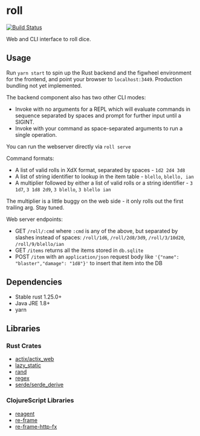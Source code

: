 # roll
[![Build Status](https://travis-ci.org/deciduously/roll.svg?branch=master)](https://travis-ci.org/deciduously/roll)

Web and CLI interface to roll dice.

## Usage

Run `yarn start` to spin up the Rust backend and the figwheel environment for the frontend, and point your browser to `localhost:3449`.  Production bundling not yet implemented.

The backend component also has two other CLI modes:

* Invoke with no arguments for a REPL which will evaluate commands in sequence separated by spaces and prompt for further input until a SIGINT.
* Invoke with your command as space-separated arguments to run a single operation.

You can run the webserver directly via `roll serve`

Command formats:

* A list of valid rolls in XdX format, separated by spaces - `1d2 2d4 3d8`
* A list of string identifier to lookup in the item table - `blello`, `blello, ian`
* A multiplier followed by either a list of valid rolls or a string identifier - `3 1d7`, `3 1d8 2d9`, `3 blello`, `3 blello ian`

The multiplier is a little buggy on the web side - it only rolls out the first trailing arg.  Stay tuned.

Web server endpoints:

* GET `/roll/:cmd` where `:cmd` is any of the above, but separated by slashes instead of spaces: `/roll/1d6`, `/roll/2d8/3d9`, `/roll/3/10d20`, `/roll/9/blello/ian`
* GET `/items` returns all the items stored in `db.sqlite`
* POST `/item` with an `application/json` request body like `'{"name": "blaster","damage": "1d8"}'` to insert that item into the DB

## Dependencies

* Stable rust 1.25.0+
* Java JRE 1.8+
* yarn

## Libraries
### Rust Crates

* [actix/actix_web](https://actix.rs)
* [lazy_static](https://github.com/rust-lang-nursery/lazy-static.rs)
* [rand](https://github.com/rust-lang-nursery/rand)
* [regex](https://github.com/rust-lang/regex)
* [serde/serde_derive](https://serde.rs)

### ClojureScript Libraries

* [reagent](https://reagent-project.github.io)
* [re-frame](https://github.com/Day8/re-frame)
* [re-frame-http-fx](https://github.com/Day8/re-frame-http-fx)
